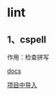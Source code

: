 # lint

## 1、cspell

作用：检查拼写

[docs](https://cspell.org/)

[项目中导入](https://cspell.org/docs/Configuration/imports)
